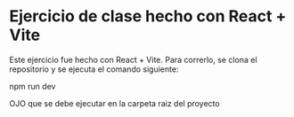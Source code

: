 # Ejercicio de clase hecho con React + Vite

Este ejercicio fue hecho con React + Vite. Para correrlo, se clona el repositorio y se ejecuta el comando siguiente:

npm run dev

OJO que se debe ejecutar en la carpeta raiz del proyecto

